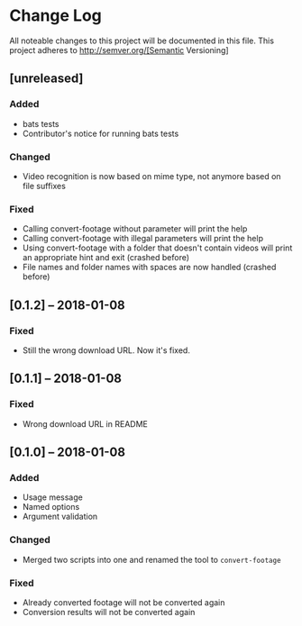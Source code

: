 # Change Log

All noteable changes to this project will be documented in this file. This project adheres to http://semver.org/[Semantic Versioning]

## [unreleased]

### Added

* bats tests
* Contributor's notice for running bats tests

### Changed

* Video recognition is now based on mime type, not anymore based on file suffixes

### Fixed

* Calling convert-footage without parameter will print the help
* Calling convert-footage with illegal parameters will print the help
* Using convert-footage with a folder that doesn't contain videos will print an appropriate hint and exit (crashed before)
* File names and folder names with spaces are now handled (crashed before)

## [0.1.2] – 2018-01-08

### Fixed

* Still the wrong download URL. Now it's fixed.

## [0.1.1] – 2018-01-08

### Fixed

* Wrong download URL in README


## [0.1.0] – 2018-01-08


### Added

* Usage message
* Named options
* Argument validation

### Changed

* Merged two scripts into one and renamed the tool to `convert-footage`

### Fixed

* Already converted footage will not be converted again
* Conversion results will not be converted again

